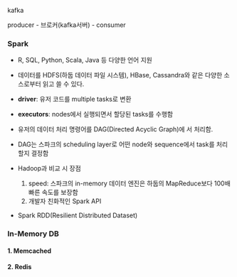kafka

producer - 브로커(kafka서버) - consumer



### Spark

- R, SQL, Python, Scala, Java 등 다양한 언어 지원
- 데이터를 HDFS(하둡 데이터 파일 시스템), HBase, Cassandra와 같은 다양한 소스로부터 읽고 쓸 수 있다.

- **driver**: 유저 코드를 multiple tasks로 변환
- **executors**: nodes에서 실행되면서 할당된 tasks를 수행함

- 유저의 데이터 처리 명령어를 DAG(Directed Acyclic Graph)에 서 처리함. 

- DAG는 스파크의 scheduling layer로 어떤 node와 sequence에서 task를 처리할지 결정함

- Hadoop과 비교 시 장점

  1. speed: 스파크의 in-memory 데이터 엔진은 하둡의 MapReduce보다 100배 빠른 속도를 보장함
  2. 개발자 친화적인 Spark API

- Spark RDD(Resilient Distributed Dataset)

  

  



### In-Memory DB

#### 1. Memcached 



#### 2. Redis


